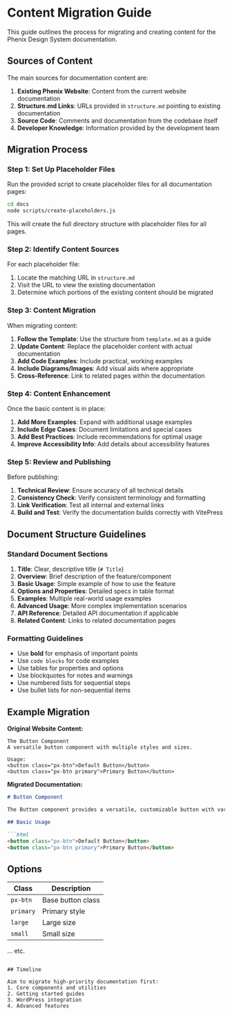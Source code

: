 # Content Migration Guide

This guide outlines the process for migrating and creating content for the Phenix Design System documentation.

## Sources of Content

The main sources for documentation content are:

1. **Existing Phenix Website**: Content from the current website documentation
2. **Structure.md Links**: URLs provided in `structure.md` pointing to existing documentation
3. **Source Code**: Comments and documentation from the codebase itself
4. **Developer Knowledge**: Information provided by the development team

## Migration Process

### Step 1: Set Up Placeholder Files

Run the provided script to create placeholder files for all documentation pages:

```bash
cd docs
node scripts/create-placeholders.js
```

This will create the full directory structure with placeholder files for all pages.

### Step 2: Identify Content Sources

For each placeholder file:
1. Locate the matching URL in `structure.md`
2. Visit the URL to view the existing documentation
3. Determine which portions of the existing content should be migrated

### Step 3: Content Migration

When migrating content:

1. **Follow the Template**: Use the structure from `template.md` as a guide
2. **Update Content**: Replace the placeholder content with actual documentation
3. **Add Code Examples**: Include practical, working examples
4. **Include Diagrams/Images**: Add visual aids where appropriate
5. **Cross-Reference**: Link to related pages within the documentation

### Step 4: Content Enhancement

Once the basic content is in place:

1. **Add More Examples**: Expand with additional usage examples
2. **Include Edge Cases**: Document limitations and special cases
3. **Add Best Practices**: Include recommendations for optimal usage
4. **Improve Accessibility Info**: Add details about accessibility features

### Step 5: Review and Publishing

Before publishing:

1. **Technical Review**: Ensure accuracy of all technical details
2. **Consistency Check**: Verify consistent terminology and formatting
3. **Link Verification**: Test all internal and external links
4. **Build and Test**: Verify the documentation builds correctly with VitePress

## Document Structure Guidelines

### Standard Document Sections

1. **Title**: Clear, descriptive title (`# Title`)
2. **Overview**: Brief description of the feature/component
3. **Basic Usage**: Simple example of how to use the feature
4. **Options and Properties**: Detailed specs in table format
5. **Examples**: Multiple real-world usage examples
6. **Advanced Usage**: More complex implementation scenarios
7. **API Reference**: Detailed API documentation if applicable
8. **Related Content**: Links to related documentation pages

### Formatting Guidelines

- Use **bold** for emphasis of important points
- Use `code blocks` for code examples
- Use tables for properties and options
- Use blockquotes for notes and warnings
- Use numbered lists for sequential steps
- Use bullet lists for non-sequential items

## Example Migration

**Original Website Content:**
```
The Button Component
A versatile button component with multiple styles and sizes.

Usage:
<button class="px-btn">Default Button</button>
<button class="px-btn primary">Primary Button</button>
```

**Migrated Documentation:**
```markdown
# Button Component

The Button component provides a versatile, customizable button with various styles, sizes, and states.

## Basic Usage

```html
<button class="px-btn">Default Button</button>
<button class="px-btn primary">Primary Button</button>
```

## Options

| Class | Description |
|-------|-------------|
| `px-btn` | Base button class |
| `primary` | Primary style |
| `large` | Large size |
| `small` | Small size |

... etc.
```

## Timeline

Aim to migrate high-priority documentation first:
1. Core components and utilities
2. Getting started guides
3. WordPress integration
4. Advanced features 
